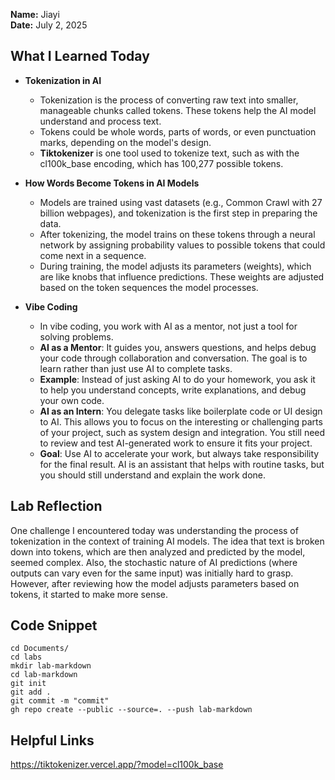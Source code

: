 **Name:** Jiayi  
**Date:** July 2, 2025

## What I Learned Today
- **Tokenization in AI**  
  - Tokenization is the process of converting raw text into smaller, manageable chunks called tokens. These tokens help the AI model understand and process text.
  - Tokens could be whole words, parts of words, or even punctuation marks, depending on the model's design.
  - **Tiktokenizer** is one tool used to tokenize text, such as with the cl100k_base encoding, which has 100,277 possible tokens.


- **How Words Become Tokens in AI Models**  
  - Models are trained using vast datasets (e.g., Common Crawl with 27 billion webpages), and tokenization is the first step in preparing the data.
  - After tokenizing, the model trains on these tokens through a neural network by assigning probability values to possible tokens that could come next in a sequence.
  - During training, the model adjusts its parameters (weights), which are like knobs that influence predictions. These weights are adjusted based on the token sequences the model processes.
 
- **Vibe Coding**  
  - In vibe coding, you work with AI as a mentor, not just a tool for solving problems.
  - **AI as a Mentor**: It guides you, answers questions, and helps debug your code through collaboration and conversation. The goal is to learn rather than just use AI to complete tasks.  
  - **Example**: Instead of just asking AI to do your homework, you ask it to help you understand concepts, write explanations, and debug your own code.
  - **AI as an Intern**: You delegate tasks like boilerplate code or UI design to AI. This allows you to focus on the interesting or challenging parts of your project, such as system design and integration. You still need to review and test AI-generated work to ensure it fits your project.
  - **Goal**: Use AI to accelerate your work, but always take responsibility for the final result. AI is an assistant that helps with routine tasks, but you should still understand and explain the work done.

## Lab Reflection
One challenge I encountered today was understanding the process of tokenization in the context of training AI models. The idea that text is broken down into tokens, which are then analyzed and predicted by the model, seemed complex. Also, the stochastic nature of AI predictions (where outputs can vary even for the same input) was initially hard to grasp. However, after reviewing how the model adjusts parameters based on tokens, it started to make more sense.

## Code Snippet
```
cd Documents/
cd labs
mkdir lab-markdown
cd lab-markdown
git init
git add .
git commit -m "commit"
gh repo create --public --source=. --push lab-markdown
```

## Helpful Links

https://tiktokenizer.vercel.app/?model=cl100k_base

